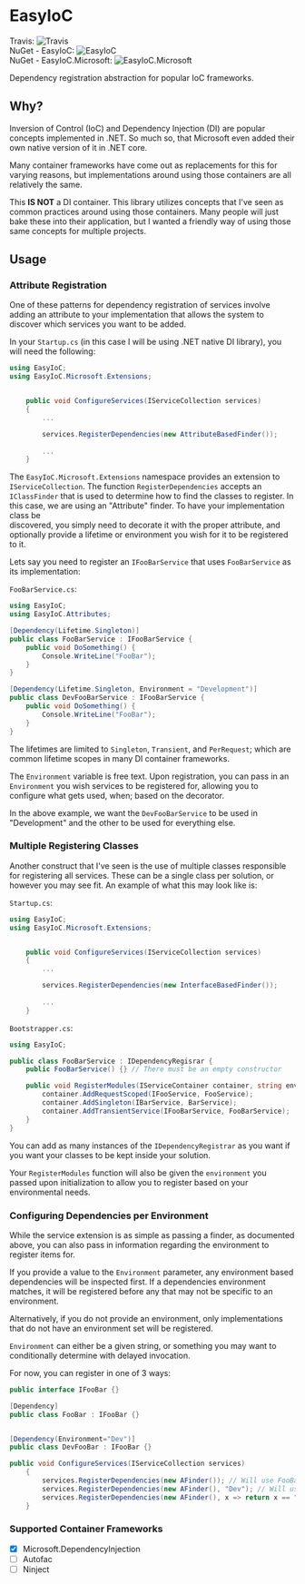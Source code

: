 # EasyIoC
Travis: ![Travis](https://api.travis-ci.org/hartmannr76/EasyIoC.svg?branch=master)  
NuGet - EasyIoC: ![EasyIoC](https://img.shields.io/nuget/v/EasyIoC.svg)  
NuGet - EasyIoC.Microsoft: ![EasyIoC.Microsoft](https://img.shields.io/nuget/v/EasyIoC.Microsoft.svg) 

Dependency registration abstraction for popular IoC frameworks.

## Why?
Inversion of Control (IoC) and Dependency Injection (DI)
are popular concepts implemented in .NET. So much so, that
Microsoft even added their own native version of it in .NET core.

Many container frameworks have come out as replacements for
this for varying reasons, but implementations around using those
containers are all relatively the same.

This **IS NOT** a DI container. This library utilizes concepts
that I've seen as common practices around using those containers.
Many people will just bake these into their application, but I
wanted a friendly way of using those same concepts for multiple
projects.

## Usage

### Attribute Registration
One of these patterns for dependency registration of services involve
adding an attribute to your implementation that allows the system
to discover which services you want to be added.

In your `Startup.cs` (in this case I will be using .NET native DI
library), you will need the following:

```c#
using EasyIoC;
using EasyIoC.Microsoft.Extensions;


    public void ConfigureServices(IServiceCollection services)
    {
        ...

        services.RegisterDependencies(new AttributeBasedFinder());
        
        ...
    }
```

The `EasyIoC.Microsoft.Extensions` namespace provides an
extension to `IServiceCollection`. The function `RegisterDependencies`
accepts an `IClassFinder` that is used to determine how to find
the classes to register. In this case, we are using an "Attribute"
finder. To have your implementation class be  
discovered, you simply need to decorate it with the proper
attribute, and optionally provide a lifetime or environment you wish for it to be registered to it.

Lets say you need to register an `IFooBarService` that uses `FooBarService` as its implementation:

`FooBarService.cs`:
```c#
using EasyIoC;
using EasyIoC.Attributes;

[Dependency(Lifetime.Singleton)]
public class FooBarService : IFooBarService {
    public void DoSomething() {
        Console.WriteLine("FooBar");
    }
}

[Dependency(Lifetime.Singleton, Environment = "Development")]
public class DevFooBarService : IFooBarService {
    public void DoSomething() {
        Console.WriteLine("FooBar");
    }
}
```

The lifetimes are limited to `Singleton`, `Transient`, and 
`PerRequest`; which are common lifetime scopes in many DI
container frameworks.

The `Environment` variable is free text. Upon registration, you can pass in an `Environment` you wish services to be registered for, allowing you to configure what gets used, when; based on the decorator.

In the above example, we want the `DevFooBarService` to be used in "Development" and the other to be used for everything else.

### Multiple Registering Classes
Another construct that I've seen is the use of multiple classes
responsible for registering all services. These can be a 
single class per solution, or however you may see fit. An
example of what this may look like is:

`Startup.cs`:
```c#
using EasyIoC;
using EasyIoC.Microsoft.Extensions;


    public void ConfigureServices(IServiceCollection services)
    {
        ...

        services.RegisterDependencies(new InterfaceBasedFinder());
        
        ...
    }
```

`Bootstrapper.cs`:
```c#
using EasyIoC;

public class FooBarService : IDependencyRegisrar {
    public FooBarService() {} // There must be an empty constructor

    public void RegisterModules(IServiceContainer container, string environment) {
        container.AddRequestScoped(IFooService, FooService);
        container.AddSingleton(IBarService, BarService);
        container.AddTransientService(IFooBarService, FooBarService);
    }
}
```

You can add as many instances of the `IDependencyRegistrar` as you want
if you want your classes to be kept inside your solution.

Your `RegisterModules` function will also be given the `environment` you passed upon initialization to allow you to register based on your environmental needs.

### Configuring Dependencies per Environment
While the service extension is as simple as passing a finder, as documented above, you can also pass in information regarding the environment to register items for.

If you provide a value to the `Environment` parameter, any environment based dependencies will be inspected first. If a dependencies environment matches, it will be registered before any that may not be specific to an environment.

Alternatively, if you do not provide an environment, only implementations that do not have an environment set will be registered.

`Environment` can either be a given string, or something you may want to conditionally determine with delayed invocation.

For now, you can register in one of 3 ways:


```c#
public interface IFooBar {}

[Dependency]
public class FooBar : IFooBar {}


[Dependency(Environment="Dev")]
public class DevFooBar : IFooBar {}

public void ConfigureServices(IServiceCollection services)
    {
        services.RegisterDependencies(new AFinder()); // Will use FooBar
        services.RegisterDependencies(new AFinder(), "Dev"); // Will use DevFooBar
        services.RegisterDependencies(new AFinder(), x => return x == "Go" || x == null); // Will use FooBar
    }

```

### Supported Container Frameworks
- [X] Microsoft.DependencyInjection
- [ ] Autofac
- [ ] Ninject